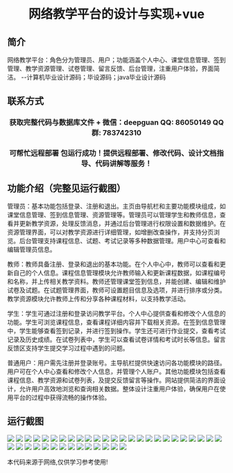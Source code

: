 <p><h1 align="center">网络教学平台的设计与实现+vue</h1></p>

## 简介
网络教学平台：角色分为管理员、用户；功能涵盖个人中心、课堂信息管理、签到管理、教学资源管理、试卷管理、留言反馈、后台管理，注重用户体验，界面简洁。    --计算机毕业设计源码；毕设源码；java毕业设计源码


## 联系方式
<p><h3 align="center">获取完整代码与数据库文件 + 微信：deepguan QQ: 86050149 QQ群: 783742310</h3></p>
<p><h3 align="center">可帮忙远程部署 包运行成功！提供远程部署、修改代码、设计文档指导、代码讲解等服务！</h3></p>

## 功能介绍（完整见运行截图）
管理员：基本功能包括登录、注册和退出。主页由导航栏和主要功能模块组成，如课堂信息管理、签到信息管理、资源管理等。管理员可以管理学生和教师信息，查看并更新教学资源，处理反馈消息，并通过后台管理进行权限设置和数据维护。在资源管理界面，可以对教学资源进行详细管理，如增删改查操作，并支持分页浏览。后台管理支持课程信息、试题、考试记录等多种数据管理。用户中心可查看和编辑管理员信息。

教师：教师具备注册、登录和退出的基本功能。在个人中心中，教师可以查看和更新自己的个人信息。课程信息管理模块允许教师输入和更新课程数据，如课程编号和名称，并上传相关教学资料。教师还管理课堂签到信息，并能创建、编辑和维护试卷及试题。在试题管理界面，教师可设置题目信息及选项，并进行排序或分类。教学资源模块允许教师上传和分享各种课程材料，以支持教学活动。

学生：学生可通过注册和登录访问教学平台。个人中心提供查看和修改个人信息的功能。学生可浏览课程信息，查看课程详细内容并下载相关资源。在签到信息管理中，学生能够查看签到记录，并进行签到操作。学生还可进行作业提交，查看考试记录及历史成绩。在试卷列表中，学生可以查看试卷详情和考试时长等信息。留言反馈区支持学生提交学习过程中遇到的问题。

普通用户：用户需先注册并登录账号。主导航栏提供快速访问各功能模块的路径。用户可在个人中心查看和修改个人信息，并管理个人账户。其他功能模块包括查看课程信息、教学资源和试卷列表，及提交反馈留言等操作。网站提供简洁的界面设计，允许用户高效地浏览和查询相关数据。整体设计注重用户体验，确保用户在使用平台的过程中获得流畅的操作体验。


## 运行截图
![](img/001.jpg)
![](img/002.jpg)
![](img/003.jpg)
![](img/004.jpg)
![](img/005.jpg)
![](img/006.jpg)
![](img/007.jpg)
![](img/008.jpg)
![](img/009.jpg)
![](img/010.jpg)
![](img/011.jpg)
![](img/012.jpg)
![](img/013.jpg)
![](img/014.jpg)
![](img/015.jpg)
![](img/016.jpg)
![](img/017.jpg)
![](img/018.jpg)
![](img/019.jpg)
![](img/020.jpg)
![](img/021.jpg)
![](img/022.jpg)
![](img/023.jpg)
![](img/024.jpg)
![](img/025.jpg)
![](img/026.jpg)
![](img/027.jpg)
![](img/028.jpg)
![](img/029.jpg)
![](img/030.jpg)
![](img/031.jpg)
![](img/032.jpg)
![](img/033.jpg)
![](img/034.jpg)
![](img/035.jpg)
![](img/036.jpg)
![](img/037.jpg)
![](img/038.jpg)
![](img/039.jpg)

<p>本代码来源于网络,仅供学习参考使用!</p>
